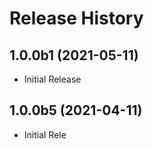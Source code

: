 # Release History

## 1.0.0b1 (2021-05-11)

* Initial Release

## 1.0.0b5 (2021-04-11)

* Initial Rele

